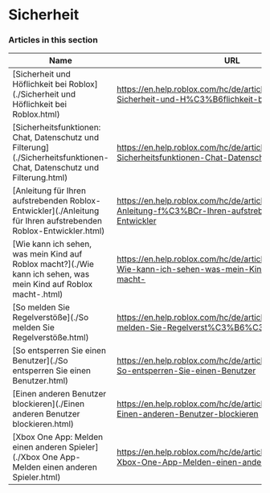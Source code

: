 # Sicherheit  
### Articles in this section
Name|URL
-|-
[Sicherheit und Höflichkeit bei Roblox](./Sicherheit und Höflichkeit bei Roblox.html) |https://en.help.roblox.com/hc/de/articles/4407444339348-Sicherheit-und-H%C3%B6flichkeit-bei-Roblox
[Sicherheitsfunktionen: Chat, Datenschutz und Filterung](./Sicherheitsfunktionen- Chat, Datenschutz und Filterung.html) |https://en.help.roblox.com/hc/de/articles/203313120-Sicherheitsfunktionen-Chat-Datenschutz-und-Filterung
[Anleitung für Ihren aufstrebenden Roblox-Entwickler](./Anleitung für Ihren aufstrebenden Roblox-Entwickler.html) |https://en.help.roblox.com/hc/de/articles/4438648708756-Anleitung-f%C3%BCr-Ihren-aufstrebenden-Roblox-Entwickler
[Wie kann ich sehen, was mein Kind auf Roblox macht?](./Wie kann ich sehen, was mein Kind auf Roblox macht-.html) |https://en.help.roblox.com/hc/de/articles/360031384652-Wie-kann-ich-sehen-was-mein-Kind-auf-Roblox-macht-
[So melden Sie Regelverstöße](./So melden Sie Regelverstöße.html) |https://en.help.roblox.com/hc/de/articles/203312410-So-melden-Sie-Regelverst%C3%B6%C3%9Fe
[So entsperren Sie einen Benutzer](./So entsperren Sie einen Benutzer.html) |https://en.help.roblox.com/hc/de/articles/360033386312-So-entsperren-Sie-einen-Benutzer
[Einen anderen Benutzer blockieren](./Einen anderen Benutzer blockieren.html) |https://en.help.roblox.com/hc/de/articles/203314270-Einen-anderen-Benutzer-blockieren
[Xbox One App: Melden einen anderen Spieler](./Xbox One App- Melden einen anderen Spieler.html) |https://en.help.roblox.com/hc/de/articles/206210440-Xbox-One-App-Melden-einen-anderen-Spieler